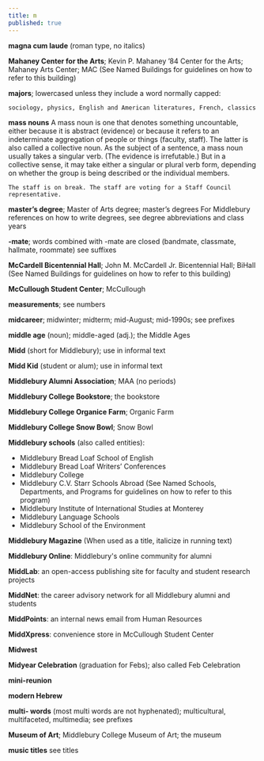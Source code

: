 ```yaml
---
title: m
published: true
---
```


**magna cum laude** (roman type, no italics)

**Mahaney Center for the Arts**; Kevin P. Mahaney ’84 Center for the Arts; Mahaney Arts Center; MAC (See Named Buildings for guidelines on how to refer to this building)

**majors**; lowercased unless they include a word normally capped:

`sociology, physics, English and American literatures, French, classics`

**mass nouns** 
A mass noun is one that denotes something uncountable, either because it is abstract (evidence) or because it refers to an indeterminate aggregation of people or things (faculty, staff). The latter is also called a collective noun. As the subject of a sentence, a mass noun usually takes a singular verb. (The evidence is irrefutable.) But in a collective sense, it may take either a singular or plural verb form, depending on whether the group is being described or the individual members.

`The staff is on break. The staff are voting for a Staff Council representative.`

**master’s degree**; Master of Arts degree; master’s degrees
For Middlebury references on how to write degrees, see degree abbreviations and class years

**-mate**; words combined with -mate are closed (bandmate, classmate, hallmate, roommate) see suffixes

**McCardell Bicentennial Hall**; John M. McCardell Jr. Bicentennial Hall; BiHall (See Named Buildings for guidelines on how to refer to this building)

**McCullough Student Center**; McCullough

**measurements**; see numbers

**midcareer**; midwinter; midterm; mid-August; mid-1990s; see prefixes

**middle age** (noun); middle-aged (adj.); the Middle Ages

**Midd** (short for Middlebury); use in informal text

**Midd Kid** (student or alum); use in informal text

**Middlebury Alumni Association**; MAA (no periods)

**Middlebury College Bookstore**; the bookstore

**Middlebury College Organice Farm**; Organic Farm

**Middlebury College Snow Bowl**; Snow Bowl

**Middlebury schools** (also called entities):
- Middlebury Bread Loaf School of English
- Middlebury Bread Loaf Writers’ Conferences
- Middlebury College
- Middlebury C.V. Starr Schools Abroad (See Named Schools, Departments, and Programs for guidelines on how to refer to this program)
- Middlebury Institute of International Studies at Monterey
- Middlebury Language Schools
- Middlebury School of the Environment

**Middlebury Magazine** (When used as a title, italicize in running text)

**Middlebury Online**: Middlebury's online community for alumni

**MiddLab**: an open-access publishing site for faculty and student research projects

**MiddNet**: the career advisory network for all Middlebury alumni and students

**MiddPoints**: an internal news email from Human Resources

**MiddXpress**: convenience store in McCullough Student Center

**Midwest**

**Midyear Celebration** (graduation for Febs); also called Feb Celebration

**mini-reunion**

**modern Hebrew**

**multi- words** (most multi words are not hyphenated); multicultural, multifaceted, multimedia; see prefixes

**Museum of Art**; Middlebury College Museum of Art; the museum

**music titles** see titles
